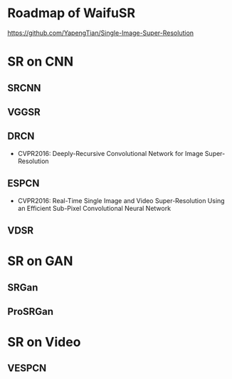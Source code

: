 # Roadmap of WaifuSR

https://github.com/YapengTian/Single-Image-Super-Resolution

# SR on CNN

## SRCNN

## VGGSR


## DRCN

- CVPR2016: Deeply-Recursive Convolutional Network for Image Super-Resolution

## ESPCN

- CVPR2016: Real-Time Single Image and Video Super-Resolution Using an Efficient Sub-Pixel Convolutional Neural Network

## VDSR

# SR on GAN

## SRGan

## ProSRGan


# SR on Video

## VESPCN